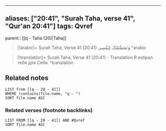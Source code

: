 
---
aliases: ["20:41", "Surah Taha, verse 41", "Qur'an 20:41"]
tags: Qvref
---

parent:: [[q - Taha (20)|Taha]]

> [!arabic]+ Surah Taha, Verse 41 (20:41)
> <span class="quran-arabic">وَٱصْطَنَعْتُكَ لِنَفْسِى</span>
^arabic

> [!translation]+ Surah Taha, Verse 41 (20:41) - Translation
> Я избрал тебя для Себя.
^translation



## Related notes
```dataview
LIST from [[q - 20 - 41]]
WHERE !contains(file.name, "q - ")
SORT file.name ASC
```

### Related verses (footnote backlinks)
```dataview
LIST FROM [[q - 20 - 41]] AND #Qvref
SORT file.name ASC
```

